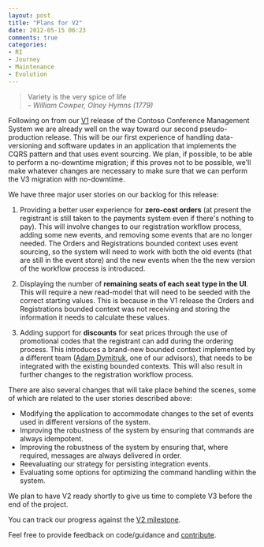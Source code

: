 ```yaml
---
layout: post
title: "Plans for V2"
date: 2012-05-15 06:23
comments: true
categories: 
- RI 
- Journey
- Maintenance
- Evolution
---
```


> Variety is the very spice of life  
> _- William Cowper, Olney Hymns (1779)_

Following on from our [V1][v1release] release of the Contoso Conference Management System we are already well on the way toward our second pseudo-production release. This will be our first experience of handling data-versioning and software updates in an application that implements the CQRS pattern and that uses event sourcing. We plan, if possible, to be able to perform a no-downtime migration; if this proves not to be possible, we'll make whatever changes are necessary to make sure that we can perform the V3 migration with no-downtime.

We have three major user stories on our backlog for this release:

1. Providing a better user experience for **zero-cost orders** (at present the registrant is still taken to the payments system even if there's nothing to pay). This will involve changes to our registration workflow process, adding some new events, and removing some events that are no longer needed. The Orders and Registrations bounded context uses event sourcing, so the system will need to work with both the old events (that are still in the event store) and the new events when the the new version of the workflow process is introduced.

2. Displaying the number of **remaining seats of each seat type in the UI**. This will require a new read-model that will need to be seeded with the correct starting values. This is because in the V1 release the Orders and Registrations bounded context was not receiving and storing the information it needs to calculate these values.

3. Adding support for **discounts** for seat prices through the use of promotional codes that the registrant can add during the ordering process. This introduces a brand-new bounded context implemented by a different team ([Adam Dymitruk][adamd], one of our advisors), that needs to be integrated with the existing bounded contexts. This will also result in further changes to the registration workflow process.

There are also several changes that will take place behind the scenes, some of which are related to the user stories described above:

* Modifying the application to accommodate changes to the set of events used in different versions of the system.
* Improving the robustness of the system by ensuring that commands are always idempotent.
* Improving the robustness of the system by ensuring that, where required, messages are always delivered in order.
* Reevaluating our strategy for persisting integration events.
* Evaluating some options for optimizing the command handling within the system.

We plan to have V2 ready shortly to give us time to complete V3 before the end of the project.

You can track our progress against the [V2 milestone](https://github.com/mspnp/cqrs-journey-code/issues?milestone=5).

Feel free to provide feedback on code/guidance and [contribute](http://cqrsjourney.github.com/contributors/).


[v1release]:  http://bit.ly/cqrs-v1
[adamd]:      http://dymitruk.com/